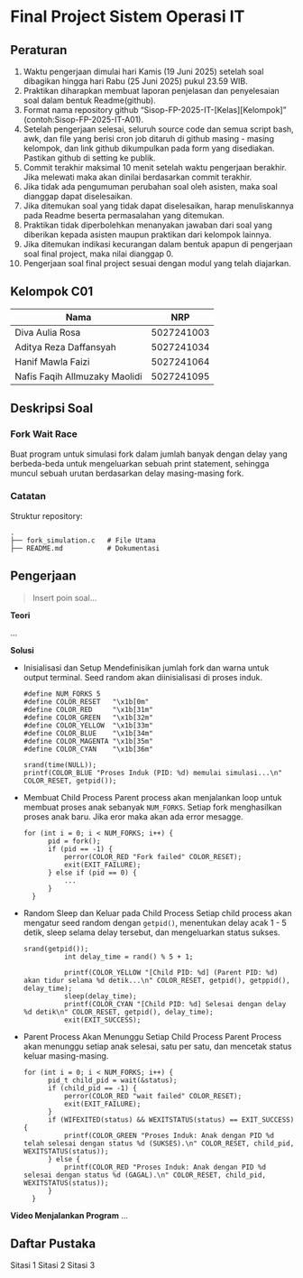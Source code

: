# Final Project Sistem Operasi IT

## Peraturan
1. Waktu pengerjaan dimulai hari Kamis (19 Juni 2025) setelah soal dibagikan hingga hari Rabu (25 Juni 2025) pukul 23.59 WIB.
2. Praktikan diharapkan membuat laporan penjelasan dan penyelesaian soal dalam bentuk Readme(github).
3. Format nama repository github “Sisop-FP-2025-IT-[Kelas][Kelompok]” (contoh:Sisop-FP-2025-IT-A01).
4. Setelah pengerjaan selesai, seluruh source code dan semua script bash, awk, dan file yang berisi cron job ditaruh di github masing - masing kelompok, dan link github dikumpulkan pada form yang disediakan. Pastikan github di setting ke publik.
5. Commit terakhir maksimal 10 menit setelah waktu pengerjaan berakhir. Jika melewati maka akan dinilai berdasarkan commit terakhir.
6. Jika tidak ada pengumuman perubahan soal oleh asisten, maka soal dianggap dapat diselesaikan.
7. Jika ditemukan soal yang tidak dapat diselesaikan, harap menuliskannya pada Readme beserta permasalahan yang ditemukan.
8. Praktikan tidak diperbolehkan menanyakan jawaban dari soal yang diberikan kepada asisten maupun praktikan dari kelompok lainnya.
9. Jika ditemukan indikasi kecurangan dalam bentuk apapun di pengerjaan soal final project, maka nilai dianggap 0.
10. Pengerjaan soal final project sesuai dengan modul yang telah diajarkan.

## Kelompok C01

Nama | NRP
--- | ---
Diva Aulia Rosa | 5027241003
Aditya Reza Daffansyah | 5027241034
Hanif Mawla Faizi | 5027241064
Nafis Faqih Allmuzaky Maolidi | 5027241095

## Deskripsi Soal
### Fork Wait Race
Buat program untuk simulasi fork dalam jumlah banyak dengan delay yang berbeda-beda untuk mengeluarkan sebuah print statement, sehingga muncul sebuah urutan berdasarkan delay masing-masing fork.

### Catatan

Struktur repository:
```
.
├── fork_simulation.c   # File Utama
├── README.md           # Dokumentasi 

```

## Pengerjaan

> Insert poin soal...

**Teori**

...

**Solusi**

- Inisialisasi dan Setup
  Mendefinisikan jumlah fork dan warna untuk output terminal. Seed random akan diinisialisasi di proses induk.
  ```
  #define NUM_FORKS 5
  #define COLOR_RESET   "\x1b[0m"
  #define COLOR_RED     "\x1b[31m"
  #define COLOR_GREEN   "\x1b[32m"
  #define COLOR_YELLOW  "\x1b[33m"
  #define COLOR_BLUE    "\x1b[34m"
  #define COLOR_MAGENTA "\x1b[35m"
  #define COLOR_CYAN    "\x1b[36m"

  srand(time(NULL)); 
  printf(COLOR_BLUE "Proses Induk (PID: %d) memulai simulasi...\n" COLOR_RESET, getpid());
  ```
  
- Membuat Child Process
  Parent process akan menjalankan loop untuk membuat proses anak sebanyak `NUM_FORKS`. Setiap fork menghasilkan proses anak baru. Jika eror maka akan ada error mesagge.
  ```
  for (int i = 0; i < NUM_FORKS; i++) {
        pid = fork();
        if (pid == -1) {
            perror(COLOR_RED "Fork failed" COLOR_RESET);
            exit(EXIT_FAILURE);
        } else if (pid == 0) {
            ...
        }
    }
  ```

- Random Sleep dan Keluar pada Child Process
  Setiap child process akan mengatur seed random dengan `getpid()`, menentukan delay acak 1 - 5 detik, sleep selama delay tersebut, dan mengeluarkan status sukses.
  ```
  srand(getpid());
            int delay_time = rand() % 5 + 1; 

            printf(COLOR_YELLOW "[Child PID: %d] (Parent PID: %d) akan tidur selama %d detik...\n" COLOR_RESET, getpid(), getppid(), delay_time);
            sleep(delay_time);
            printf(COLOR_CYAN "[Child PID: %d] Selesai dengan delay %d detik\n" COLOR_RESET, getpid(), delay_time);
            exit(EXIT_SUCCESS); 
  ```

- Parent Process Akan Menunggu Setiap Child Process
  Parent Process akan menunggu setiap anak selesai, satu per satu, dan mencetak status keluar masing-masing.
  ```
  for (int i = 0; i < NUM_FORKS; i++) {
        pid_t child_pid = wait(&status); 
        if (child_pid == -1) {
            perror(COLOR_RED "wait failed" COLOR_RESET); 
            exit(EXIT_FAILURE);
        }
        if (WIFEXITED(status) && WEXITSTATUS(status) == EXIT_SUCCESS) {
            printf(COLOR_GREEN "Proses Induk: Anak dengan PID %d telah selesai dengan status %d (SUKSES).\n" COLOR_RESET, child_pid, WEXITSTATUS(status));
        } else {
            printf(COLOR_RED "Proses Induk: Anak dengan PID %d selesai dengan status %d (GAGAL).\n" COLOR_RESET, child_pid, WEXITSTATUS(status));
        }
    }
  ```
  

**Video Menjalankan Program**
...

## Daftar Pustaka

Sitasi 1
Sitasi 2
Sitasi 3
